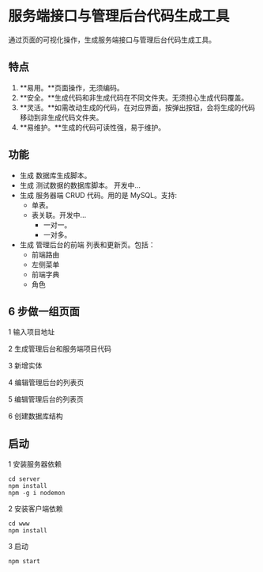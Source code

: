 # 服务端接口与管理后台代码生成工具
通过页面的可视化操作，生成服务端接口与管理后台代码生成工具。

## 特点
1. **易用。**页面操作，无须编码。
1. **安全。**生成代码和非生成代码在不同文件夹。无须担心生成代码覆盖。
1. **灵活。**如需改动生成的代码，在对应界面，按弹出按钮，会将生成的代码移动到非生成代码文件夹。
1. **易维护。**生成的代码可读性强，易于维护。

## 功能
* 生成 数据库生成脚本。
* 生成 测试数据的数据库脚本。 开发中...
* 生成 服务器端 CRUD 代码。用的是 MySQL。支持:
  * 单表。
  * 表关联。开发中...
    * 一对一。
    * 一对多。
* 生成 管理后台的前端 列表和更新页。包括：
  * 前端路由
  * 左侧菜单
  * 前端字典
  * 角色

## 6 步做一组页面
1 输入项目地址

2 生成管理后台和服务端项目代码

3 新增实体

4 编辑管理后台的列表页

5 编辑管理后台的列表页

6 创建数据库结构


## 启动
1 安装服务器依赖  
```
cd server
npm install
npm -g i nodemon
```

2 安装客户端依赖  
```
cd www
npm install
```

3 启动  
```
npm start
```


